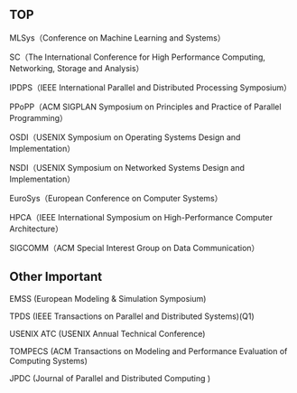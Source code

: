## TOP

MLSys（Conference on Machine Learning and Systems）

SC（The International Conference for High Performance Computing, Networking, Storage and Analysis）

IPDPS（IEEE International Parallel and Distributed Processing Symposium）

PPoPP（ACM SIGPLAN Symposium on Principles and Practice of Parallel Programming）

OSDI（USENIX Symposium on Operating Systems Design and Implementation）

NSDI（USENIX Symposium on Networked Systems Design and Implementation）

EuroSys（European Conference on Computer Systems）

HPCA（IEEE International Symposium on High-Performance Computer Architecture）

SIGCOMM（ACM Special Interest Group on Data Communication）

## Other Important

EMSS (European Modeling & Simulation Symposium)

TPDS (IEEE Transactions on Parallel and Distributed Systems)(Q1)

USENIX ATC (USENIX Annual Technical Conference)

TOMPECS (ACM Transactions on Modeling and Performance Evaluation of Computing Systems)

JPDC (Journal of Parallel and Distributed Computing )
